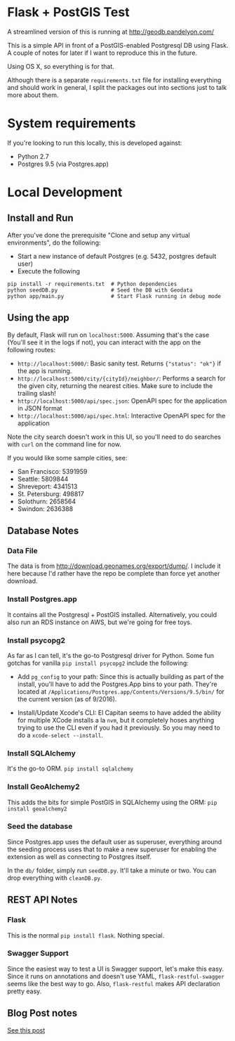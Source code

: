 # Flask + PostGIS Test

A streamlined version of this is running at http://geodb.pandelyon.com/

This is a simple API in front of a PostGIS-enabled Postgresql DB using Flask.  A couple of notes
for later if I want to reproduce this in the future.

Using OS X, so everything is for that.

Although there is a separate `requirements.txt` file for installing everything and should work
in general, I split the packages out into sections just to talk more about them.


# System requirements

If you're looking to run this locally, this is developed against:

* Python 2.7
* Postgres 9.5 (via Postgres.app)


# Local Development

## Install and Run
After you've done the prerequisite "Clone and setup any virtual environments", do the following:

* Start a new instance of default Postgres (e.g. 5432, postgres default user)
* Execute the following

```
pip install -r requirements.txt  # Python dependencies
python seedDB.py                 # Seed the DB with Geodata
python app/main.py               # Start Flask running in debug mode
```

## Using the app

By default, Flask will run on `localhost:5000`.  Assuming that's the case (You'll see it in the logs if not),
you can interact with the app on the following routes:

* `http://localhost:5000/`: Basic sanity test.  Returns `{"status": "ok"}` if the app is running.
* `http://localhost:5000/city/{cityId}/neighbor/`: Performs a search for the given city, returning the nearest cities.  Make sure to include the trailing slash!
* `http://localhost:5000/api/spec.json`: OpenAPI spec for the application in JSON format
* `http://localhost:5000/api/spec.html`: Interactive OpenAPI spec for the application

Note the city search doesn't work in this UI, so you'll need to do searches with `curl` on the command line for now.

If you would like some sample cities, see:
* San Francisco: 5391959
* Seattle: 5809844
* Shreveport: 4341513
* St. Petersburg: 498817
* Solothurn: 2658564
* Swindon: 2636388


## Database Notes

### Data File

The data is from http://download.geonames.org/export/dump/.  I include it here because I'd rather
have the repo be complete than force yet another download.

### Install Postgres.app

It contains all the Postgresql + PostGIS installed.  Alternatively, you could also run an RDS
instance on AWS, but we're going for free toys.

### Install psycopg2

As far as I can tell, it's the go-to Postgresql driver for Python. Some
fun gotchas for vanilla `pip install psycopg2` include the following:

  * Add `pg_config` to your path: Since this is actually building as part of the install, you'll
   have to add the Postgres.App bins to your path.  They're located at
   `/Applications/Postgres.app/Contents/Versions/9.5/bin/` for the current version (as of 9/2016).

  * Install/Update Xcode's CLI: El Capitan seems to have added the ability for multiple XCode
   installs a la `nvm`, but it completely hoses anything trying to use the CLI even if you had it
   previously.  So you may need to do a `xcode-select --install`.

### Install SQLAlchemy

It's the go-to ORM.  `pip install sqlalchemy`

### Install GeoAlchemy2

This adds the bits for simple PostGIS in SQLAlchemy using the ORM: `pip install geoalchemy2`

### Seed the database

Since Postgres.app uses the default user as superuser, everything around the seeding process uses
that to make a new superuser for enabling the extension as well as connecting to Postgres itself.

In the `db/` folder, simply run `seedDB.py`.  It'll take a minute or two.  You can drop everything
with `cleanDB.py`.

## REST API Notes

### Flask

This is the normal `pip install flask`.  Nothing special.

### Swagger Support

Since the easiest way to test a UI is Swagger support, let's make this easy.  Since it runs on
annotations and doesn't use YAML, `flask-restful-swagger` seems like the best way to go.  Also,
`flask-restful` makes API declaration pretty easy.


## Blog Post notes

[See this post](http://play.pandelyon.com/technical/flask/postgresql/2016/10/06/geodb.html)
